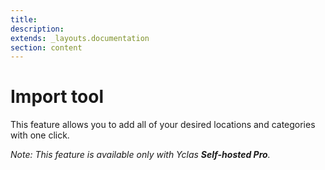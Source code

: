 ```yaml
---
title:
description:
extends: _layouts.documentation
section: content
---
```


# Import tool

This feature allows you to add all of your desired locations and categories with one click. 

*Note: This feature is available only with Yclas **Self-hosted Pro**.*
